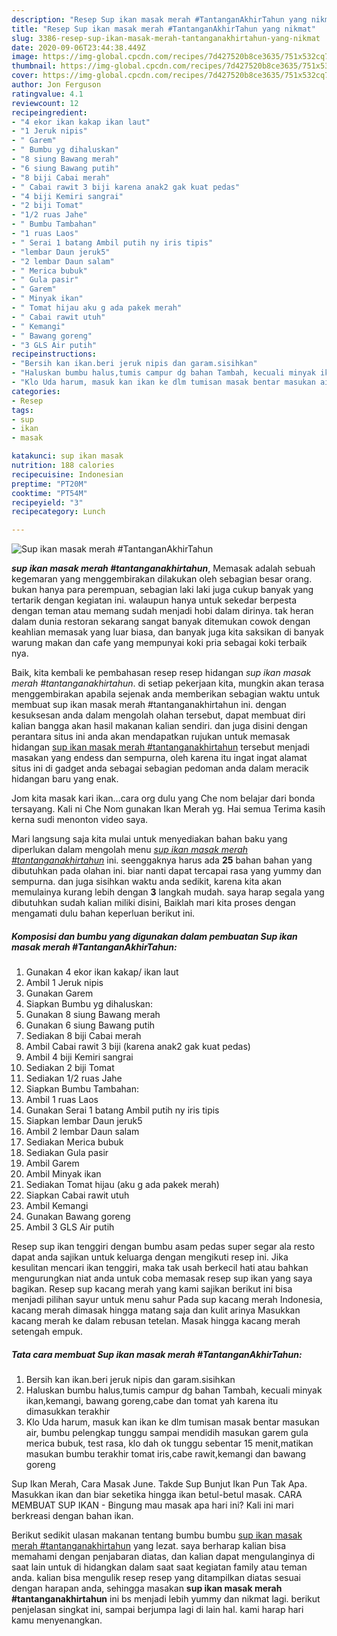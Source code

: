 ```yaml
---
description: "Resep Sup ikan masak merah #TantanganAkhirTahun yang nikmat"
title: "Resep Sup ikan masak merah #TantanganAkhirTahun yang nikmat"
slug: 3386-resep-sup-ikan-masak-merah-tantanganakhirtahun-yang-nikmat
date: 2020-09-06T23:44:38.449Z
image: https://img-global.cpcdn.com/recipes/7d427520b8ce3635/751x532cq70/sup-ikan-masak-merah-tantanganakhirtahun-foto-resep-utama.jpg
thumbnail: https://img-global.cpcdn.com/recipes/7d427520b8ce3635/751x532cq70/sup-ikan-masak-merah-tantanganakhirtahun-foto-resep-utama.jpg
cover: https://img-global.cpcdn.com/recipes/7d427520b8ce3635/751x532cq70/sup-ikan-masak-merah-tantanganakhirtahun-foto-resep-utama.jpg
author: Jon Ferguson
ratingvalue: 4.1
reviewcount: 12
recipeingredient:
- "4 ekor ikan kakap ikan laut"
- "1 Jeruk nipis"
- " Garem"
- " Bumbu yg dihaluskan"
- "8 siung Bawang merah"
- "6 siung Bawang putih"
- "8 biji Cabai merah"
- " Cabai rawit 3 biji karena anak2 gak kuat pedas"
- "4 biji Kemiri sangrai"
- "2 biji Tomat"
- "1/2 ruas Jahe"
- " Bumbu Tambahan"
- "1 ruas Laos"
- " Serai 1 batang Ambil putih ny iris tipis"
- "lembar Daun jeruk5"
- "2 lembar Daun salam"
- " Merica bubuk"
- " Gula pasir"
- " Garem"
- " Minyak ikan"
- " Tomat hijau aku g ada pakek merah"
- " Cabai rawit utuh"
- " Kemangi"
- " Bawang goreng"
- "3 GLS Air putih"
recipeinstructions:
- "Bersih kan ikan.beri jeruk nipis dan garam.sisihkan"
- "Haluskan bumbu halus,tumis campur dg bahan Tambah, kecuali minyak ikan,kemangi, bawang goreng,cabe dan tomat yah karena itu dimasukkan terakhir"
- "Klo Uda harum, masuk kan ikan ke dlm tumisan masak bentar masukan air, bumbu pelengkap tunggu sampai mendidih masukan garem gula merica bubuk, test rasa, klo dah ok tunggu sebentar 15 menit,matikan masukan bumbu terakhir tomat iris,cabe rawit,kemangi dan bawang goreng"
categories:
- Resep
tags:
- sup
- ikan
- masak

katakunci: sup ikan masak 
nutrition: 188 calories
recipecuisine: Indonesian
preptime: "PT20M"
cooktime: "PT54M"
recipeyield: "3"
recipecategory: Lunch

---
```



![Sup ikan masak merah #TantanganAkhirTahun](https://img-global.cpcdn.com/recipes/7d427520b8ce3635/751x532cq70/sup-ikan-masak-merah-tantanganakhirtahun-foto-resep-utama.jpg)

<b><i>sup ikan masak merah #tantanganakhirtahun</i></b>, Memasak adalah sebuah kegemaran yang menggembirakan dilakukan oleh sebagian besar orang. bukan hanya para perempuan, sebagian laki laki juga cukup banyak yang tertarik dengan kegiatan ini. walaupun hanya untuk sekedar berpesta dengan teman atau memang sudah menjadi hobi dalam dirinya. tak heran dalam dunia restoran sekarang sangat banyak ditemukan cowok dengan keahlian memasak yang luar biasa, dan banyak juga kita saksikan di banyak warung makan dan cafe yang mempunyai koki pria sebagai koki terbaik nya.

Baik, kita kembali ke pembahasan resep resep hidangan <i>sup ikan masak merah #tantanganakhirtahun</i>. di setiap pekerjaan kita, mungkin akan terasa menggembirakan apabila sejenak anda memberikan sebagian waktu untuk membuat sup ikan masak merah #tantanganakhirtahun ini. dengan kesuksesan anda dalam mengolah olahan tersebut, dapat membuat diri kalian bangga akan hasil makanan kalian sendiri. dan juga disini dengan perantara situs ini anda akan mendapatkan rujukan untuk memasak hidangan <u>sup ikan masak merah #tantanganakhirtahun</u> tersebut menjadi masakan yang endess dan sempurna, oleh karena itu ingat ingat alamat situs ini di gadget anda sebagai sebagian pedoman anda dalam meracik hidangan baru yang enak.

Jom kita masak kari ikan…cara org dulu yang Che nom belajar dari bonda tersayang. Kali ni Che Nom gunakan Ikan Merah yg. Hai semua Terima kasih kerna sudi menonton video saya.


Mari langsung saja kita mulai untuk menyediakan bahan baku yang diperlukan dalam mengolah menu <u><i>sup ikan masak merah #tantanganakhirtahun</i></u> ini. seenggaknya harus ada <b>25</b> bahan bahan yang dibutuhkan pada olahan ini. biar nanti dapat tercapai rasa yang yummy dan sempurna. dan juga sisihkan waktu anda sedikit, karena kita akan memulainya kurang lebih dengan <b>3</b> langkah mudah. saya harap segala yang dibutuhkan sudah kalian miliki disini, Baiklah mari kita proses dengan mengamati dulu bahan keperluan berikut ini.

<!--inarticleads1-->

##### Komposisi dan bumbu yang digunakan dalam pembuatan Sup ikan masak merah #TantanganAkhirTahun:

1. Gunakan 4 ekor ikan kakap/ ikan laut
1. Ambil 1 Jeruk nipis
1. Gunakan  Garem
1. Siapkan  Bumbu yg dihaluskan:
1. Gunakan 8 siung Bawang merah
1. Gunakan 6 siung Bawang putih
1. Sediakan 8 biji Cabai merah
1. Ambil  Cabai rawit 3 biji (karena anak2 gak kuat pedas)
1. Ambil 4 biji Kemiri sangrai
1. Sediakan 2 biji Tomat
1. Sediakan 1/2 ruas Jahe
1. Siapkan  Bumbu Tambahan:
1. Ambil 1 ruas Laos
1. Gunakan  Serai 1 batang Ambil putih ny iris tipis
1. Siapkan lembar Daun jeruk5
1. Ambil 2 lembar Daun salam
1. Sediakan  Merica bubuk
1. Sediakan  Gula pasir
1. Ambil  Garem
1. Ambil  Minyak ikan
1. Sediakan  Tomat hijau (aku g ada pakek merah)
1. Siapkan  Cabai rawit utuh
1. Ambil  Kemangi
1. Gunakan  Bawang goreng
1. Ambil 3 GLS Air putih


Resep sup ikan tenggiri dengan bumbu asam pedas super segar ala resto dapat anda sajikan untuk keluarga dengan mengikuti resep ini. Jika kesulitan mencari ikan tenggiri, maka tak usah berkecil hati atau bahkan mengurungkan niat anda untuk coba memasak resep sup ikan yang saya bagikan. Resep sup kacang merah yang kami sajikan berikut ini bisa menjadi pilihan sayur untuk menu sahur Pada sup kacang merah Indonesia, kacang merah dimasak hingga matang saja dan kulit arinya Masukkan kacang merah ke dalam rebusan tetelan. Masak hingga kacang merah setengah empuk. 

<!--inarticleads2-->

##### Tata cara membuat Sup ikan masak merah #TantanganAkhirTahun:

1. Bersih kan ikan.beri jeruk nipis dan garam.sisihkan
1. Haluskan bumbu halus,tumis campur dg bahan Tambah, kecuali minyak ikan,kemangi, bawang goreng,cabe dan tomat yah karena itu dimasukkan terakhir
1. Klo Uda harum, masuk kan ikan ke dlm tumisan masak bentar masukan air, bumbu pelengkap tunggu sampai mendidih masukan garem gula merica bubuk, test rasa, klo dah ok tunggu sebentar 15 menit,matikan masukan bumbu terakhir tomat iris,cabe rawit,kemangi dan bawang goreng


Sup Ikan Merah, Cara Masak June. Takde Sup Bunjut Ikan Pun Tak Apa. Masukkan ikan dan biar seketika hingga ikan betul-betul masak. CARA MEMBUAT SUP IKAN - Bingung mau masak apa hari ini? Kali ini mari berkreasi dengan bahan ikan. 

Berikut sedikit ulasan makanan tentang bumbu bumbu <u>sup ikan masak merah #tantanganakhirtahun</u> yang lezat. saya berharap kalian bisa memahami dengan penjabaran diatas, dan kalian dapat mengulanginya di saat lain untuk di hidangkan dalam saat saat kegiatan family atau teman anda. kalian bisa mengulik resep resep yang ditampilkan diatas sesuai dengan harapan anda, sehingga masakan <b>sup ikan masak merah #tantanganakhirtahun</b> ini bs menjadi lebih yummy dan nikmat lagi. berikut penjelasan singkat ini, sampai berjumpa lagi di lain hal. kami harap hari kamu menyenangkan.
